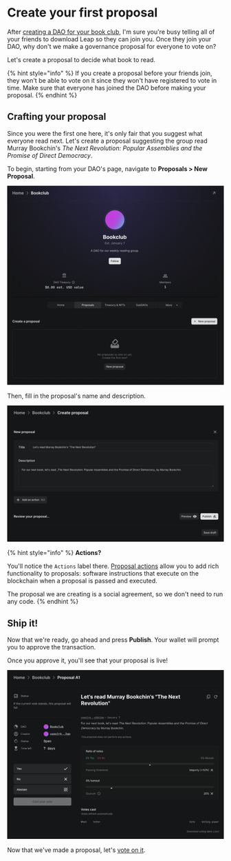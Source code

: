 # Create your first proposal

After [creating a DAO for your book club](../../introduction/quickstart/create-a-dao), I'm sure you're busy telling all of your friends to download Leap so they can join you. Once they join your DAO, why don't we make a governance proposal for everyone to vote on?

Let's create a proposal to decide what book to read.

{% hint style="info" %}
If you create a proposal before your friends join, they won't be able to vote on it since they won't have registered to vote in time. Make sure that everyone has joined the DAO before making your proposal.
{% endhint %}

## Crafting your proposal

Since you were the first one here, it's only fair that you suggest what everyone read next. Let's create a proposal suggesting the group read Murray Bookchin's _The Next Revolution: Popular Assemblies and the Promise of Direct Democracy_.

To begin, starting from your DAO's page, navigate to **Proposals > New Proposal**.

![Create proposal button](../../.gitbook/assets/create-proposal-button.png)

Then, fill in the proposal's name and description.

![Proposal creation form](../../.gitbook/assets/create-proposal-form.png)

{% hint style="info" %}
**Actions?**

You'll notice the `Actions` label there. [Proposal actions](../../dao-governance/proposals/what/#actions) allow you to add rich functionality to proposals: software instructions that execute on the blockchain when a proposal is passed and executed.

The proposal we are creating is a social agreement, so we don't need to run any code.
{% endhint %}

## Ship it!

Now that we're ready, go ahead and press **Publish**. Your wallet will prompt you to approve the transaction.

Once you approve it, you'll see that your proposal is live!

![Created proposal](../../.gitbook/assets/create-proposal-done.png)

Now that we've made a proposal, let's [vote on it](../../introduction/quickstart/voting).

